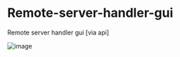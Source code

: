 # Remote-server-handler-gui
Remote server handler gui [via api]

![image](https://github.com/user-attachments/assets/167b5fc0-2f48-414a-9ad5-62224d8c7e45)
